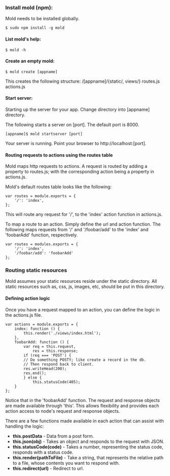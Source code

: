 ### Install mold (npm):
Mold needs to be installed globally.

```
$ sudo npm install -g mold
```

#### List mold's help:
```
$ mold -h
```

#### Create an empty mold:
```
$ mold create [appname]
```

This creates the following structure:
/[appname]/{static/, views/}
routes.js
actions.js

#### Start server:
Starting up the server for your app. Change directory into [appname] directory.

The following starts a server on [port]. The default port is 8000.
```
[appname]$ mold startserver [port]
```

Your server is running. Point your browser to http://localhost:[port].

#### Routing requests to actions using the routes table

Mold maps http requests to actions. A request is routed by adding a property to routes.js; with the corresponding action being a property in actions.js.


Mold's default routes table looks like the following:
```
var routes = module.exports = {
    '/': 'index',
};
```

This will route any request for '/', to the 'index' action function in actions.js.

To map a route to an action. Simply define the url and action function. The following maps requests from '/' and '/foobar/add' to the 'index' and 'foobarAdd' function, respectively.
```
var routes = modules.exports = {
    '/': 'index',
    '/foobar/add': 'foobarAdd'
};
```

### Routing static resources
Mold assumes your static resources reside under the static directory. All static resources such as, css, js, images, etc, should be put in this directory. 

#### Defining action logic
Once you have a request mapped to an action, you can define the logic in the actions.js file.
```
var actions = module.exports = {
    index: function () {
        this.render('./views/index.html');
    },
    foobarAdd: function () {
        var req = this.request,
            res = this.response;
        if (req === 'POST') {
		// Do something POSTY; like create a record in the db.
		// Then respond back to client.
		res.writeHead(200);
		res.end();
        } else {
        	this.statusCode(405);
    }
};
```

Notice that in the 'foobarAdd' function. The request and response objects are made available through 'this'. This allows flexibility and provides each action access to node's request and response objects.

There are a few functions made available in each action that can assist with handling the logic:

* **this.postData** - Data from a post form.
* **this.json(obj)** - Takes an object and responds to the request with JSON.
* **this.statusCode(code)** - Takes a number, representing the status code, responds with a status code.
* **this.render(pathToFile)** - Take a string, that represents the relative path to a file, whose contents you want to respond with.
* **this.redirect(url)** - Redirect to url.
